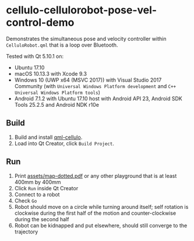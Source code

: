 cellulo-cellulorobot-pose-vel-control-demo
==========================================

Demonstrates the simultaneous pose and velocity controller within `CelluloRobot.qml` that is a loop over Bluetooth.

Tested with Qt 5.10.1 on:

- Ubuntu 17.10
- macOS 10.13.3 with Xcode 9.3
- Windows 10 (UWP x64 (MSVC 2017)) with Visual Studio 2017 Community (with `Universal Windows Platform development` and `C++ Universal Windows Platform tools`)
- Android 7.1.2 with Ubuntu 17.10 host with Android API 23, Android SDK Tools 25.2.5 and Android NDK r10e

Build
-----

1. Build and install [qml-cellulo](../../).
1. Load into Qt Creator, click `Build Project`.

Run
---

1. Print [assets/map-dotted.pdf](assets/map-dotted.pdf) or any other playground that is at least 400mm by 400mm
1. Click `Run` inside Qt Creator
1. Connect to a robot
1. Check `Go`
1. Robot should move on a circle while turning around itself; self rotation is clockwise during the first half of the motion and counter-clockwise during the second half
1. Robot can be kidnapped and put elsewhere, should still converge to the trajectory
